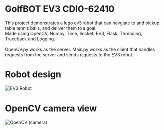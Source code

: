 # GolfBOT EV3 CDIO-62410
This project demonstrates a lego ev3 robot that can navgiate to and pickup table tennis balls, and deliver them to a goal. 
<br>Made using OpenCV, Numpy, Time, Socket, EV3, Flask, Threading, Traceback and Logging.<br>
<br>OpenCV.py works as the server. Main.py works as the client that handles requests from the server and sends requests to the EV3 robot.<br>

# Robot design
![EV3 Robot](https://github.com/MushOP/CDIO-Golfbot-62410/assets/18169683/3eff6b6f-58cd-4f09-a4aa-7adec6be8d3c)

# OpenCV camera view
![OpenCV (camera)](https://github.com/MushOP/CDIO-Golfbot-62410/assets/18169683/61c7ddbc-338f-46e4-b424-5a3c0e994002)

